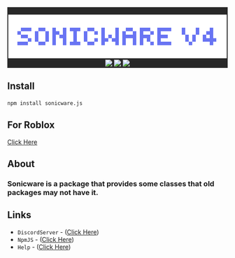<div align="center" style="background-color:rgb(40, 40, 40);"><br>
  <img src="https://raw.githubusercontent.com/easyontop/easyontop.github.io/main/SonicwareV4.png"/>
  <br/>
  <a href="https://www.npmjs.com/package/sonicware.js"><img src="https://img.shields.io/npm/v/sonicwareutils.png"/></a>
  <a href="https://www.npmjs.com/package/sonicware.js"><img src="https://raster.shields.io/npm/dt/sonicwareutils.png"/></a>
  <img src="https://raster.shields.io/badge/Sonicware%20V4-00aa00.png"/><br>
</div>

## Install
```sh
npm install sonicware.js
```

## For Roblox
<a href="https://github.com/easyontop/Sonicware" target="_blank">Click Here</a>

## About
### Sonicware is a package that provides some classes that old packages may not have it. 

## Links
- `DiscordServer` - ([Click Here][discordserver])
- `NpmJS` - ([Click Here][npmpackage])
- `Help` - ([Click Here][discordserver])

[discordserver]: https://discord.gg/PkmgVaG4vk
[npmpackage]: https://npmjs.com/package/sonicware.js